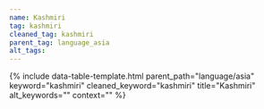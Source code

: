 ```yaml
---
name: Kashmiri
tag: kashmiri
cleaned_tag: kashmiri
parent_tag: language_asia
alt_tags: 
---
```


{% include data-table-template.html 
  parent_path="language/asia" 
  keyword="kashmiri" 
  cleaned_keyword="kashmiri" 
  title="Kashmiri"
  alt_keywords=""
  context=""
%}

